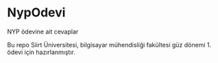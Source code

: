 # NypOdevi
NYP ödevine ait cevaplar

Bu repo Siirt Üniversitesi, bilgisayar mühendisliği fakültesi güz dönemi 1. ödevi için hazırlanmıştır.
